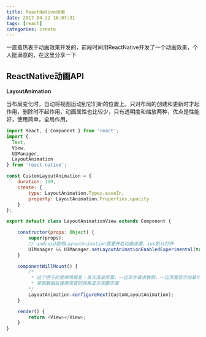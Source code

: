 ```yaml
---
title: ReactNative动画
date: 2017-04-22 16:07:31
tags: [react]
categories: create
---
```


一直蛮热衷于动画效果开发的，前段时间用ReactNative开发了一个动画效果，个人挺满意的，在这里分享一下

<!--more-->

## ReactNative动画API

__LayoutAnimation__

当布局变化时，自动将视图运动到它们新的位置上。只对布局的创建和更新时才起作用，删除时不起作用，动画属性也比较少，只有透明度和缩放两种，优点是性能好，使用简单，全局作用。

```javascript
import React, { Component } from 'react';
import {
  Text,
  View,
  UIManager,
  LayoutAnimation
} from 'react-native';

const CustomLayoutAnimation = {
    duration: 150,
    create: {
        type: LayoutAnimation.Types.easeIn,
        property: LayoutAnimation.Properties.opacity
    }
};

export default class LayoutAnimationView extends Component {

    constructor(props: Object) {
        super(props);
		// android使用LayoutAnimation需要开启动画设置，ios默认打开
		UIManager && UIManager.setLayoutAnimationEnabledExperimental(true);
    }

    componentWillMount() {
		/*
		 * 这个例子的使用场景是：首次渲染页面，一边异步请求数据，一边页面显示加载中
		 * 拿到数据后使用渐变的效果显示完整页面
		*/
        LayoutAnimation.configureNext(CustomLayoutAnimation);
    }

    render() {
        return <View></View>;
    }
}
```
